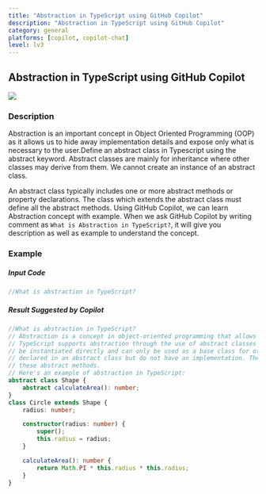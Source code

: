 ```yaml
---
title: "Abstraction in TypeScript using GitHub Copilot"
description: "Abstraction in TypeScript using GitHub Copilot"
category: general
platforms: [copilot, copilot-chat]
level: lv3
---
```

 
## Abstraction in TypeScript using GitHub Copilot
[<img src="https://img.shields.io/badge/Lv3-Mature_Best_Practice-brightgreen">](https://github.com/orgs/AI-Native-Development/projects/1/)
 
### Description
Abstraction is an important concept in Object Oriented Programming (OOP) as it allows us to hide away implementation details and expose only what is necessary to the user.Define an abstract class in Typescript using the abstract keyword. Abstract classes are mainly for inheritance where other classes may derive from them. We cannot create an instance of an abstract class.

An abstract class typically includes one or more abstract methods or property declarations. The class which extends the abstract class must define all the abstract methods.
Using GitHub Copilot, we can learn Abstraction concept with example. When we ask GitHub Copilot by writing comment as `What is Abstraction in TypeScript?`, it will give you description as well as example to understand the concept.
### Example

##### Input Code
```TypeScript
//What is abstraction in TypeScript?
```

##### Result Suggested by Copilot
```TypeScript
//What is abstraction in TypeScript?
// Abstraction is a concept in object-oriented programming that allows you to hide the implementation details of a class and only expose the necessary information to the outside world. This helps in reducing complexity and making the code more maintainable and reusable.
// TypeScript supports abstraction through the use of abstract classes and methods. An abstract class is a class that cannot
// be instantiated directly and can only be used as a base class for other classes. Abstract methods are methods that are
// declared in an abstract class but do not have an implementation. The derived classes must provide an implementation for
// these abstract methods.
// Here's an example of abstraction in TypeScript:
abstract class Shape {
    abstract calculateArea(): number;
}
class Circle extends Shape {
    radius: number;

    constructor(radius: number) {
        super();
        this.radius = radius;
    }

    calculateArea(): number {
        return Math.PI * this.radius * this.radius;
    }
}
```
